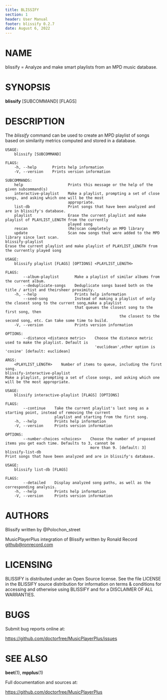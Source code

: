 ```yaml
---
title: BLISSIFY
section: 1
header: User Manual
footer: blissify 0.2.7
date: August 6, 2022
---
```

# NAME
blissify = Analyze and make smart playlists from an MPD music database.

# SYNOPSIS
**blissify** [SUBCOMMAND] [FLAGS]

# DESCRIPTION

The *blissify* command can be used to create an MPD playlist of songs
based on similarity metrics computed and stored in a database.

```
USAGE:
    blissify [SUBCOMMAND]

FLAGS:
    -h, --help       Prints help information
    -V, --version    Prints version information

SUBCOMMANDS:
    help                    Prints this message or the help of the given subcommand(s)
    interactive-playlist    Make a playlist, prompting a set of close songs, and asking which one will be the most
                            appropriate.
    list-db                 Print songs that have been analyzed and are in blissify's database.
    playlist                Erase the current playlist and make playlist of PLAYLIST_LENGTH from the currently
                            played song
    rescan                  (Re)scan completely an MPD library
    update                  Scan new songs that were added to the MPD library since last scan.
blissify-playlist 
Erase the current playlist and make playlist of PLAYLIST_LENGTH from the currently played song
```

```
USAGE:
    blissify playlist [FLAGS] [OPTIONS] <PLAYLIST_LENGTH>

FLAGS:
        --album-playlist       Make a playlist of similar albums from the current album.
        --deduplicate-songs    Deduplicate songs based both on the title / artist and theirsheer proximity.
    -h, --help                 Prints help information
        --seed-song            Instead of making a playlist of only the closest song to the current song,make a playlist
                               that queues the closest song to the first song, then
                                                   the closest to the second song, etc. Can take some time to build.
    -V, --version              Prints version information

OPTIONS:
        --distance <distance metric>    Choose the distance metric used to make the playlist. Default is
                                        'euclidean',other option is 'cosine' [default: euclidean]

ARGS:
    <PLAYLIST_LENGTH>    Number of items to queue, including the first song.
blissify-interactive-playlist 
Make a playlist, prompting a set of close songs, and asking which one will be the most appropriate.
```

```
USAGE:
    blissify interactive-playlist [FLAGS] [OPTIONS]

FLAGS:
        --continue    Take the current playlist's last song as a starting point, instead of removing the current
                      playlist and starting from the first song.
    -h, --help        Prints help information
    -V, --version     Prints version information

OPTIONS:
        --number-choices <choices>    Choose the number of proposed items you get each time. Defaults to 3, cannot be
                                      more than 9. [default: 3]
blissify-list-db 
Print songs that have been analyzed and are in blissify's database.
```

```
USAGE:
    blissify list-db [FLAGS]

FLAGS:
        --detailed    Display analyzed song paths, as well as the corresponding analysis.
    -h, --help        Prints help information
    -V, --version     Prints version information
```

# AUTHORS

Blissify written by @Polochon_street

MusicPlayerPlus integration of Blissify written by Ronald Record github@ronrecord.com

# LICENSING
BLISSIFY is distributed under an Open Source license.
See the file LICENSE in the BLISSIFY source distribution
for information on terms &amp; conditions for accessing and
otherwise using BLISSIFY and for a DISCLAIMER OF ALL WARRANTIES.

# BUGS
Submit bug reports online at:

https://github.com/doctorfree/MusicPlayerPlus/issues

# SEE ALSO
**beet**(1), **mpplus**(1)

Full documentation and sources at:

https://github.com/doctorfree/MusicPlayerPlus

